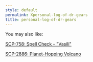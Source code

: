 ```yaml
---
style: default
permalink: Xpersonal-log-of-dr-gears
title: personal-log-of-dr-gears
---
```

You may also like:

[SCP-758: Spell Check - "Vasili"](http://scp-wiki.net/scp-758)

[SCP-2886: Planet-Hopping Volcano](http://scp-wiki.net/scp-2886)
